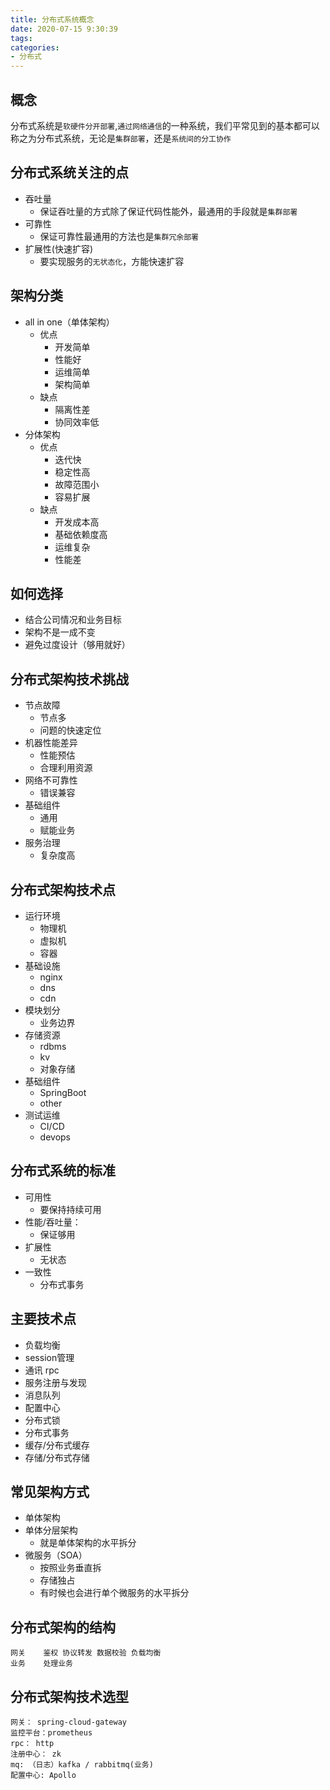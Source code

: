 ```yaml
---
title: 分布式系统概念
date: 2020-07-15 9:30:39
tags:
categories:
- 分布式
---
```


## 概念
分布式系统是`软硬件分开部署`,`通过网络通信`的一种系统，我们平常见到的基本都可以称之为分布式系统，无论是`集群部署`，还是`系统间的分工协作`

## 分布式系统关注的点
- 吞吐量
    - 保证吞吐量的方式除了保证代码性能外，最通用的手段就是`集群部署`
- 可靠性
    - 保证可靠性最通用的方法也是`集群冗余部署`
- 扩展性(快速扩容)
    - 要实现服务的`无状态化`，方能快速扩容

## 架构分类

- all in one（单体架构）
    - 优点
        - 开发简单 
        - 性能好 
        - 运维简单 
        - 架构简单
    - 缺点
        - 隔离性差 
        - 协同效率低
- 分体架构
    - 优点
        - 迭代快 
        - 稳定性高 
        - 故障范围小 
        - 容易扩展
    - 缺点
        - 开发成本高 
        - 基础依赖度高 
        - 运维复杂 
        - 性能差

## 如何选择
- 结合公司情况和业务目标
- 架构不是一成不变
- 避免过度设计（够用就好）

## 分布式架构技术挑战
- 节点故障 
    - 节点多 
    - 问题的快速定位
- 机器性能差异 
    - 性能预估 
    - 合理利用资源
- 网络不可靠性  
    - 错误兼容
- 基础组件   
    - 通用
    - 赋能业务
- 服务治理 
    - 复杂度高


## 分布式架构技术点
- 运行环境
    - 物理机
    - 虚拟机
    - 容器
- 基础设施
    - nginx 
    - dns 
    - cdn
- 模块划分
    - 业务边界    
- 存储资源
    - rdbms 
    - kv 
    - 对象存储
- 基础组件
    - SpringBoot
    - other
- 测试运维
    - CI/CD 
    - devops

## 分布式系统的标准
- 可用性
    - 要保持持续可用 
- 性能/吞吐量：
    - 保证够用
- 扩展性
    - 无状态
- 一致性
    - 分布式事务

## 主要技术点
- 负载均衡
- session管理 
- 通讯 rpc
- 服务注册与发现
- 消息队列
- 配置中心
- 分布式锁
- 分布式事务
- 缓存/分布式缓存
- 存储/分布式存储


## 常见架构方式
- 单体架构
- 单体分层架构
    - 就是单体架构的水平拆分
- 微服务（SOA） 
    - 按照业务垂直拆
    - 存储独占
    - 有时候也会进行单个微服务的水平拆分

## 分布式架构的结构
    网关    鉴权 协议转发 数据校验 负载均衡
    业务    处理业务

## 分布式架构技术选型
    网关： spring-cloud-gateway
    监控平台：prometheus
    rpc： http 
    注册中心： zk
    mq: （日志）kafka / rabbitmq(业务)
    配置中心: Apollo

